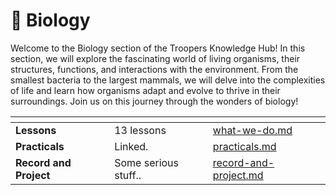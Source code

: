 # 🧬 Biology

Welcome to the Biology section of the Troopers Knowledge Hub! In this section, we will explore the fascinating world of living organisms, their structures, functions, and interactions with the environment. From the smallest bacteria to the largest mammals, we will delve into the complexities of life and learn how organisms adapt and evolve to thrive in their surroundings. Join us on this journey through the wonders of biology!

<table data-view="cards"><thead><tr><th></th><th></th><th data-hidden data-card-target data-type="content-ref"></th></tr></thead><tbody><tr><td><strong>Lessons</strong></td><td>13 lessons</td><td><a href="../../../overview/what-we-do.md">what-we-do.md</a></td></tr><tr><td><strong>Practicals</strong></td><td>Linked.</td><td><a href="practicals.md">practicals.md</a></td></tr><tr><td><strong>Record and Project</strong></td><td>Some serious stuff..</td><td><a href="record-and-project.md">record-and-project.md</a></td></tr></tbody></table>
